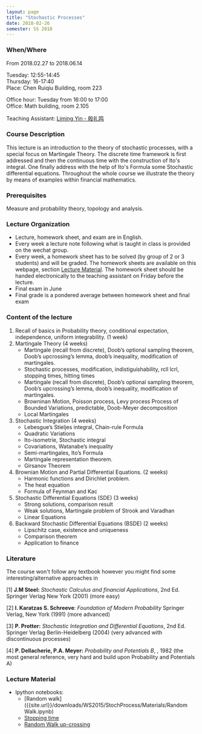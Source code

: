 ```yaml
---
layout: page
title: "Stochastic Processes"
date: 2018-02-26
semester: SS 2018
---
```


### When/Where

From 2018.02.27 to 2018.06.14

Tuesday: 12:55-14:45  
Thursday: 16-17:40  
Place: Chen Ruiqiu Building, room 223  

Office hour: Tuesday from 16:00 to 17:00  
Office: Math building, room 2.105

Teaching Assistant: [Liming Yin - 殷礼鸣](mailto:gacktkaga@sjtu.edu.cn)  


### Course Description

This lecture is an introduction to the theory of stochastic processes, with a special focus on Martingale Theory.
The discrete time framework is first addressed and then the continuous time with the construction of Ito's integral.
One finally address with the help of Ito's Formula some Stochastic differential equations.
Throughout the whole course we illustrate the theory by means of examples within financial mathematics.

### Prerequisites

Measure and probability theory, topology and analysis.


### Lecture Organization
 * Lecture, homework sheet, and exam are in English.
 * Every week a lecture note following what is taught in class is provided on the wechat group.
 * Every week, a homework sheet has to be solved (by group of 2 or 3 students) and will be graded. The homework sheets are available on this webpage, section [Lecture Material](#lecture-material). The homework sheet should be handed electronically to the teaching assistant on Friday before the lecture.
 * Final exam in June
 * Final grade is a pondered average between homework sheet and final exam

### Content of the lecture

1. Recall of basics in Probability theory, conditional expectation, independence, uniform integrability. (1 week)
2. Martingale Theory (4 weeks)
    * Martingale (recall from discrete), Doob’s optional sampling theorem, Doob’s upcrossing’s lemma, doob’s inequality, modification of martingales.
    * Stochastic processes, modification, indistiguishability, rcll lcrl, stopping times, hitting times
    * Martingale (recall from discrete), Doob’s optional sampling theorem, Doob’s upcrossing’s lemma, doob’s inequality, modification of martingales.
    * Browninan Motion, Poisson process, Levy process
Process of Bounded Variations, predictable, Doob-Meyer decomposition
    * Local Martingales
3. Stochastic Integration (4 weeks)
    * Lebesgue’s Stieljes integral, Chain-rule Formula
    * Quadratic Variations
    * Ito-isometrie, Stochastic integral
    * Covariations, Watanabe’s inequality
    * Semi-martingales, Ito’s Formula
    * Martingale representation theorem.
    * Girsanov Theorem
4. Brownian Motion and Partial Differential Equations. (2 weeks)
    * Harmonic functions and Dirichlet problem.
    * The heat equation
    * Formula of Feynman and Kac
5. Stochastic Differential Equations (SDE) (3 weeks)
    * Strong solutions, comparison result
    * Weak solutions, Martingale problem of Strook and Varadhan
    * Linear Equations
6. Backward Stochastic Differential Equations (BSDE) (2 weeks)
    * Lipschitz case, existence and uniqueness
    * Comparison theorem
    * Application to finance

### Literature

The course won't follow any textbook however you might find some interesting/alternative approaches in


[1] **J.M Steel:** *Stochastic Calculus and financial Applications*, 2nd Ed. Springer Verlag New York (2001) (more easy)

[2] **I. Karatzas S. Schreeve**: *Foundation of Modern Probability* Springer Verlag, New York (1991) (more advanced)

[3] **P. Protter:** *Stochastic Integration and Differential Equations*, 2nd Ed. Springer Verlag Berlin-Heidelberg (2004) (very advanced with discontinuous processes)

[4] **P. Dellacherie, P.A. Meyer:** *Probability and Potentials B*, , 1982 (the most general reference, very hard and build upon Probability and Potentials A) 


### Lecture Material

* Ipython notebooks:
    * [Random walk]({{site.url}}/downloads/WS2015/StochProcess/Materials/Random Walk.ipynb)
    * [Stopping time]({{site.url}}/downloads/WS2015/StochProcess/Materials/Random_Walk_Stopping_Time.ipynb)
    * [Random Walk up-crossing]({{site.url}}/downloads/WS2015/StochProcess/Materials/Random_Walk_Upcrossing.ipynb)


